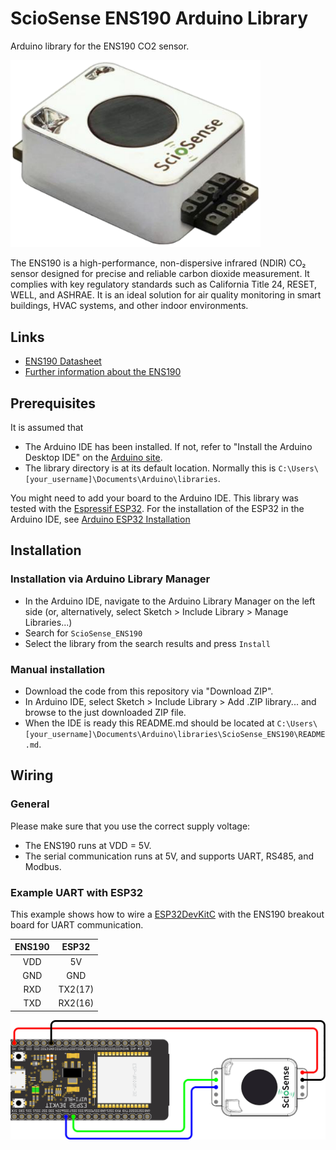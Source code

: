 # ScioSense ENS190 Arduino Library
Arduino library for the ENS190 CO2 sensor.

<img src="images/ENS190.png" width="400">

The ENS190 is a high-performance, non-dispersive infrared (NDIR) CO₂ sensor designed
for precise and reliable carbon dioxide measurement. It complies with key regulatory
standards such as California Title 24, RESET, WELL, and ASHRAE. It is an ideal solution
for air quality monitoring in smart buildings, HVAC systems, and other indoor
environments.

## Links
* [ENS190 Datasheet](https://www.sciosense.com/wp-content/uploads/2025/04/ENS190-Datasheet.pdf)
* [Further information about the ENS190](https://www.sciosense.com/ens190/)

## Prerequisites
It is assumed that
 - The Arduino IDE has been installed.
   If not, refer to "Install the Arduino Desktop IDE" on the
   [Arduino site](https://www.arduino.cc/en/Guide/HomePage).
- The library directory is at its default location. Normally this is `C:\Users\[your_username]\Documents\Arduino\libraries`.

You might need to add your board to the Arduino IDE. This library was tested with the [Espressif ESP32](https://www.espressif.com/en/products/socs/esp32). 
For the installation of the ESP32 in the Arduino IDE, see [Arduino ESP32 Installation](https://docs.espressif.com/projects/arduino-esp32/en/latest/installing.html)

## Installation

### Installation via Arduino Library Manager
- In the Arduino IDE, navigate to the Arduino Library Manager on the left side (or, alternatively, select Sketch > Include Library > Manage Libraries...)
- Search for `ScioSense_ENS190`
- Select the library from the search results and press `Install`

### Manual installation
- Download the code from this repository via "Download ZIP".
- In Arduino IDE, select Sketch > Include Library > Add .ZIP library... and browse to the just downloaded ZIP file.
- When the IDE is ready this README.md should be located at `C:\Users\[your_username]\Documents\Arduino\libraries\ScioSense_ENS190\README.md`.

## Wiring

### General
Please make sure that you use the correct supply voltage:
- The ENS190 runs at VDD = 5V.
- The serial communication runs at 5V, and supports UART, RS485, and Modbus.

### Example UART with ESP32
This example shows how to wire a [ESP32DevKitC](https://docs.espressif.com/projects/esp-idf/en/latest/esp32/hw-reference/esp32/get-started-devkitc.html#get-started-esp32-devkitc-board-front) 
with the ENS190 breakout board for UART communication.

| ENS190 |   ESP32   |
|:------:|:---------:|
|  VDD   |    5V     |
|  GND   |    GND    |
|  RXD   |  TX2(17)  |
|  TXD   |  RX2(16)  |

<img src="images/ens190_pin_out_esp32_uart.png" width="1000">

